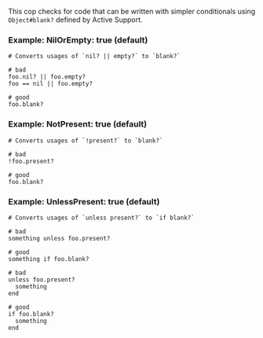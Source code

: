 This cop checks for code that can be written with simpler conditionals
using `Object#blank?` defined by Active Support.

### Example: NilOrEmpty: true (default)
    # Converts usages of `nil? || empty?` to `blank?`

    # bad
    foo.nil? || foo.empty?
    foo == nil || foo.empty?

    # good
    foo.blank?

### Example: NotPresent: true (default)
    # Converts usages of `!present?` to `blank?`

    # bad
    !foo.present?

    # good
    foo.blank?

### Example: UnlessPresent: true (default)
    # Converts usages of `unless present?` to `if blank?`

    # bad
    something unless foo.present?

    # good
    something if foo.blank?

    # bad
    unless foo.present?
      something
    end

    # good
    if foo.blank?
      something
    end